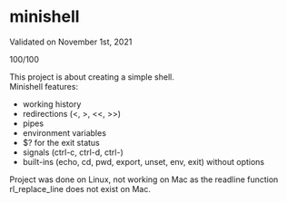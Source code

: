 # minishell

Validated on November 1st, 2021

100/100 

This project is about creating a simple shell.  
Minishell features:  
- working history
- redirections (<, >, <<, >>)
- pipes
- environment variables
- $? for the exit status
- signals (ctrl-c, ctrl-d, ctrl-\)
- built-ins (echo, cd, pwd, export, unset, env, exit) without options


Project was done on Linux, not working on Mac as the readline function rl_replace_line does not exist on Mac.
